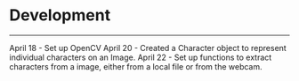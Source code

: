 # Development
---
April 18 - Set up OpenCV
April 20 - Created a Character object to represent individual characters on an Image.
April 22 - Set up functions to extract characters from a image, either from a local file or from the webcam.